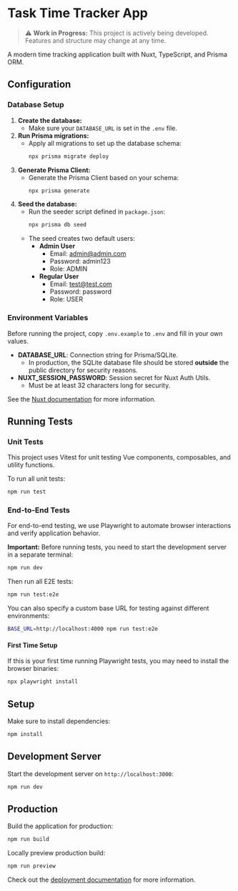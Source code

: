 # Task Time Tracker App

> ⚠️ **Work in Progress:** This project is actively being developed. Features and structure may change at any time.

A modern time tracking application built with Nuxt, TypeScript, and Prisma ORM.

## Configuration

### Database Setup

1. **Create the database:**
   - Make sure your `DATABASE_URL` is set in the `.env` file.
2. **Run Prisma migrations:**
   - Apply all migrations to set up the database schema:
     ```sh
     npx prisma migrate deploy
     ```
3. **Generate Prisma Client:**
   - Generate the Prisma Client based on your schema:
     ```sh
     npx prisma generate
     ```
4. **Seed the database:**
   - Run the seeder script defined in `package.json`:
     ```sh
     npx prisma db seed
     ```
   - The seed creates two default users:
     - **Admin User**
       - Email: admin@admin.com
       - Password: admin123
       - Role: ADMIN
     - **Regular User**
       - Email: test@test.com
       - Password: password
       - Role: USER

### Environment Variables

Before running the project, copy `.env.example` to `.env` and fill in your own values.

- **DATABASE_URL**: Connection string for Prisma/SQLite.
  - In production, the SQLite database file should be stored **outside** the public directory for security reasons.
- **NUXT_SESSION_PASSWORD**: Session secret for Nuxt Auth Utils.
  - Must be at least 32 characters long for security.

See the [Nuxt documentation](https://nuxt.com/docs/getting-started/introduction) for more information.

## Running Tests

### Unit Tests

This project uses Vitest for unit testing Vue components, composables, and utility functions.

To run all unit tests:

```bash
npm run test
```

### End-to-End Tests

For end-to-end testing, we use Playwright to automate browser interactions and verify application behavior.

**Important:** Before running tests, you need to start the development server in a separate terminal:

```bash
npm run dev
```

Then run all E2E tests:

```bash
npm run test:e2e
```

You can also specify a custom base URL for testing against different environments:

```bash
BASE_URL=http://localhost:4000 npm run test:e2e
```

#### First Time Setup

If this is your first time running Playwright tests, you may need to install the browser binaries:

```bash
npx playwright install
```

## Setup

Make sure to install dependencies:

```bash
npm install
```

## Development Server

Start the development server on `http://localhost:3000`:

```bash
npm run dev
```

## Production

Build the application for production:

```bash
npm run build
```

Locally preview production build:

```bash
npm run preview
```

Check out the [deployment documentation](https://nuxt.com/docs/getting-started/deployment) for more information.
